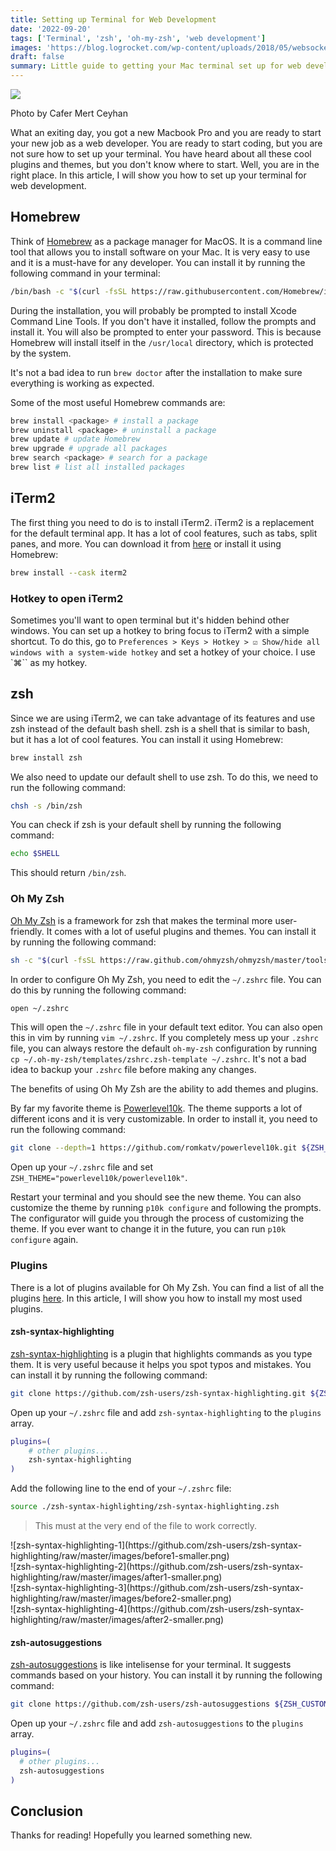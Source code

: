 ```yaml
---
title: Setting up Terminal for Web Development
date: '2022-09-20'
tags: ['Terminal', 'zsh', 'oh-my-zsh', 'web development']
images: 'https://blog.logrocket.com/wp-content/uploads/2018/05/websockets-two-way-communication-react-app-nocdn.jpg'
draft: false
summary: Little guide to getting your Mac terminal set up for web development - recommended plugins, themes, fonts, etc.
---
```


<div className="flex justify-center  mx-5">
	<img src="https://images.unsplash.com/photo-1616763355548-1b606f439f86?ixlib=rb-1.2.1&ixid=MnwxMjA3fDB8MHxwaG90by1wYWdlfHx8fGVufDB8fHx8&auto=format&fit=crop&w=3270&q=80" />
	<p className="text-sm"> Photo by Cafer Mert Ceyhan</p>
</div>

What an exiting day, you got a new Macbook Pro and you are ready to start your new job as a web developer. You are ready to start coding, but you are not sure how to set up your terminal. You have heard about all these cool plugins and themes, but you don't know where to start. Well, you are in the right place. In this article, I will show you how to set up your terminal for web development.

<TOCInline toc={props.toc} asDisclosure toHeading={3} />

## Homebrew

Think of [Homebrew](https://docs.brew.sh/) as a package manager for MacOS. It is a command line tool that allows you to install software on your Mac. It is very easy to use and it is a must-have for any developer. You can install it by running the following command in your terminal:

```bash
/bin/bash -c "$(curl -fsSL https://raw.githubusercontent.com/Homebrew/install/master/install.sh)"
```

During the installation, you will probably be prompted to install Xcode Command Line Tools. If you don't have it installed, follow the prompts and install it. You will also be prompted to enter your password. This is because Homebrew will install itself in the `/usr/local` directory, which is protected by the system.

It's not a bad idea to run `brew doctor` after the installation to make sure everything is working as expected.

Some of the most useful Homebrew commands are:

```bash
brew install <package> # install a package
brew uninstall <package> # uninstall a package
brew update # update Homebrew
brew upgrade # upgrade all packages
brew search <package> # search for a package
brew list # list all installed packages
```

## iTerm2

The first thing you need to do is to install iTerm2. iTerm2 is a replacement for the default terminal app. It has a lot of cool features, such as tabs, split panes, and more. You can download it from [here](https://iterm2.com/) or install it using Homebrew:

```bash
brew install --cask iterm2
```

### Hotkey to open iTerm2

Sometimes you'll want to open terminal but it's hidden behind other windows. You can set up a hotkey to bring focus to iTerm2 with a simple shortcut. To do this, go to `Preferences > Keys > Hotkey > ☑️ Show/hide all windows with a system-wide hotkey` and set a hotkey of your choice. I use `⌘`` as my hotkey.

## zsh

Since we are using iTerm2, we can take advantage of its features and use zsh instead of the default bash shell. zsh is a shell that is similar to bash, but it has a lot of cool features. You can install it using Homebrew:

```bash
brew install zsh
```

We also need to update our default shell to use zsh. To do this, we need to run the following command:

```bash
chsh -s /bin/zsh
```

You can check if zsh is your default shell by running the following command:

```bash
echo $SHELL
```

This should return `/bin/zsh`.

### Oh My Zsh

[Oh My Zsh](https://ohmyz.sh/) is a framework for zsh that makes the terminal more user-friendly. It comes with a lot of useful plugins and themes. You can install it by running the following command:

```bash
sh -c "$(curl -fsSL https://raw.github.com/ohmyzsh/ohmyzsh/master/tools/install.sh)"
```

In order to configure Oh My Zsh, you need to edit the `~/.zshrc` file. You can do this by running the following command:

```bash
open ~/.zshrc
```

This will open the `~/.zshrc` file in your default text editor. You can also open this in vim by running `vim ~/.zshrc`. If you completely mess up your `.zshrc` file, you can always restore the default `oh-my-zsh` configuration by running `cp ~/.oh-my-zsh/templates/zshrc.zsh-template ~/.zshrc`. It's not a bad idea to backup your `.zshrc` file before making any changes.

The benefits of using Oh My Zsh are the ability to add themes and plugins.

By far my favorite theme is [Powerlevel10k](https://github.com/romkatv/powerlevel10k). The theme supports a lot of different icons and it is very customizable. In order to install it, you need to run the following command:

```bash
git clone --depth=1 https://github.com/romkatv/powerlevel10k.git ${ZSH_CUSTOM:-$HOME/.oh-my-zsh/custom}/themes/powerlevel10k
```

Open up your `~/.zshrc` file and set `ZSH_THEME="powerlevel10k/powerlevel10k"`.

Restart your terminal and you should see the new theme. You can also customize the theme by running `p10k configure` and following the prompts. The configurator will guide you through the process of customizing the theme. If you ever want to change it in the future, you can run `p10k configure` again.

### Plugins

There is a lot of plugins available for Oh My Zsh. You can find a list of all the plugins [here](https://github.com/ohmyzsh/ohmyzsh/tree/master/plugins). In this article, I will show you how to install my most used plugins.

#### zsh-syntax-highlighting

[zsh-syntax-highlighting](https://github.com/zsh-users/zsh-syntax-highlighting) is a plugin that highlights commands as you type them. It is very useful because it helps you spot typos and mistakes. You can install it by running the following command:

```bash
git clone https://github.com/zsh-users/zsh-syntax-highlighting.git ${ZSH_CUSTOM:-~/.oh-my-zsh/custom}/plugins/zsh-syntax-highlighting
```

Open up your `~/.zshrc` file and add `zsh-syntax-highlighting` to the `plugins` array.

```bash
plugins=(
	# other plugins...
	zsh-syntax-highlighting
)
```

Add the following line to the end of your `~/.zshrc` file:

```bash
source ./zsh-syntax-highlighting/zsh-syntax-highlighting.zsh
```

> This must at the very end of the file to work correctly.

<div className="flex flex-wrap -mx-2 overflow-hidden xl:-mx-2">
  <div className="my-1 px-2 w-full overflow-hidden xl:my-1 xl:px-2 xl:w-1/2">
    ![zsh-syntax-highlighting-1](https://github.com/zsh-users/zsh-syntax-highlighting/raw/master/images/before1-smaller.png)
  </div>
  <div className="my-1 px-2 w-full overflow-hidden xl:my-1 xl:px-2 xl:w-1/2">
    ![zsh-syntax-highlighting-2](https://github.com/zsh-users/zsh-syntax-highlighting/raw/master/images/after1-smaller.png)
  </div>
  <div className="my-1 px-2 w-full overflow-hidden xl:my-1 xl:px-2 xl:w-1/2">
   ![zsh-syntax-highlighting-3](https://github.com/zsh-users/zsh-syntax-highlighting/raw/master/images/before2-smaller.png)
  </div>
  <div className="my-1 px-2 w-full overflow-hidden xl:my-1 xl:px-2 xl:w-1/2">
    ![zsh-syntax-highlighting-4](https://github.com/zsh-users/zsh-syntax-highlighting/raw/master/images/after2-smaller.png)
  </div>
</div>

#### zsh-autosuggestions

[zsh-autosuggestions](https://github.com/zsh-users/zsh-autosuggestions) is like intelisense for your terminal. It suggests commands based on your history. You can install it by running the following command:

```bash
git clone https://github.com/zsh-users/zsh-autosuggestions ${ZSH_CUSTOM:-~/.oh-my-zsh/custom}/plugins/zsh-autosuggestions
```

Open up your `~/.zshrc` file and add `zsh-autosuggestions` to the `plugins` array.

```bash
plugins=(
  # other plugins...
  zsh-autosuggestions
)
```

## Conclusion

Thanks for reading! Hopefully you learned something new.
